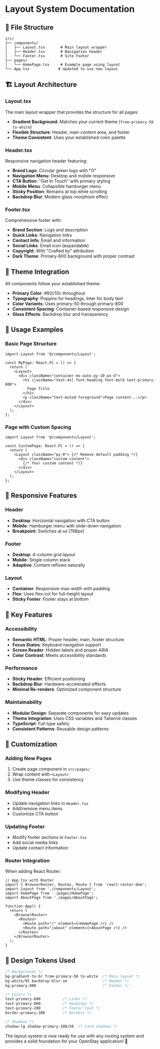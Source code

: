 # Layout System Documentation

## 📁 File Structure

```
src/
├── components/
│   ├── Layout.tsx       # Main layout wrapper
│   ├── Header.tsx       # Navigation header
│   └── Footer.tsx       # Site footer
├── pages/
│   └── HomePage.tsx     # Example page using layout
└── App.tsx             # Updated to use new layout
```

## 🏗️ Layout Architecture

### Layout.tsx
The main layout wrapper that provides the structure for all pages:
- **Gradient Background**: Matches your current theme (`from-primary-50 to-white`)
- **Flexible Structure**: Header, main content area, and footer
- **Theme Consistent**: Uses your established color palette

### Header.tsx
Responsive navigation header featuring:
- **Brand Logo**: Circular green logo with "O" 
- **Navigation Menu**: Desktop and mobile responsive
- **CTA Button**: "Get In Touch" with primary styling
- **Mobile Menu**: Collapsible hamburger menu
- **Sticky Position**: Remains at top while scrolling
- **Backdrop Blur**: Modern glass-morphism effect

### Footer.tsx
Comprehensive footer with:
- **Brand Section**: Logo and description
- **Quick Links**: Navigation links
- **Contact Info**: Email and information
- **Social Links**: Email icon (expandable)
- **Copyright**: With "Crafted by" attribution
- **Dark Theme**: Primary-800 background with proper contrast

## 🎨 Theme Integration

All components follow your established theme:
- **Primary Color**: #92c10c throughout
- **Typography**: Poppins for headings, Inter for body text
- **Color Variants**: Uses primary-50 through primary-800
- **Consistent Spacing**: Container-based responsive design
- **Glass Effects**: Backdrop blur and transparency

## 🚀 Usage Examples

### Basic Page Structure
```tsx
import Layout from '@/components/Layout';

const MyPage: React.FC = () => {
  return (
    <Layout>
      <div className="container mx-auto py-10 px-4">
        <h1 className="text-4xl font-heading font-bold text-primary-800">
          Page Title
        </h1>
        <p className="text-muted-foreground">Page content...</p>
      </div>
    </Layout>
  );
};
```

### Page with Custom Spacing
```tsx
import Layout from '@/components/Layout';

const CustomPage: React.FC = () => {
  return (
    <Layout className="py-0"> {/* Remove default padding */}
      <div className="custom-content">
        {/* Your custom content */}
      </div>
    </Layout>
  );
};
```

## 📱 Responsive Features

### Header
- **Desktop**: Horizontal navigation with CTA button
- **Mobile**: Hamburger menu with slide-down navigation
- **Breakpoint**: Switches at `md` (768px)

### Footer
- **Desktop**: 4-column grid layout
- **Mobile**: Single column stack
- **Adaptive**: Content reflows naturally

### Layout
- **Container**: Responsive max-width with padding
- **Flex**: Uses flex-col for full-height layout
- **Sticky Footer**: Footer stays at bottom

## 🎯 Key Features

### Accessibility
- **Semantic HTML**: Proper header, main, footer structure
- **Focus States**: Keyboard navigation support
- **Screen Reader**: Hidden labels and proper ARIA
- **Color Contrast**: Meets accessibility standards

### Performance
- **Sticky Header**: Efficient positioning
- **Backdrop Blur**: Hardware-accelerated effects
- **Minimal Re-renders**: Optimized component structure

### Maintainability
- **Modular Design**: Separate components for easy updates
- **Theme Integration**: Uses CSS variables and Tailwind classes
- **TypeScript**: Full type safety
- **Consistent Patterns**: Reusable design patterns

## 🔧 Customization

### Adding New Pages
1. Create page component in `src/pages/`
2. Wrap content with `<Layout>`
3. Use theme classes for consistency

### Modifying Header
- Update navigation links in `Header.tsx`
- Add/remove menu items
- Customize CTA button

### Updating Footer
- Modify footer sections in `Footer.tsx`
- Add social media links
- Update contact information

### Router Integration
When adding React Router:
```tsx
// App.tsx with Router
import { BrowserRouter, Routes, Route } from 'react-router-dom';
import Layout from './components/Layout';
import HomePage from './pages/HomePage';
import AboutPage from './pages/AboutPage';

function App() {
  return (
    <BrowserRouter>
      <Routes>
        <Route path="/" element={<HomePage />} />
        <Route path="/about" element={<AboutPage />} />
      </Routes>
    </BrowserRouter>
  );
}
```

## 🎨 Design Tokens Used

```css
/* Backgrounds */
bg-gradient-to-br from-primary-50 to-white  /* Main layout */
bg-white/95 backdrop-blur-sm                /* Header */
bg-primary-800                              /* Footer */

/* Colors */
text-primary-600          /* Links */
text-primary-800          /* Headings */
text-primary-200          /* Footer text */
border-primary-200        /* Borders */

/* Shadows */
shadow-lg shadow-primary-100/50  /* Card shadows */
```

The layout system is now ready for use with any routing system and provides a solid foundation for your OpenStay application! 🚀
